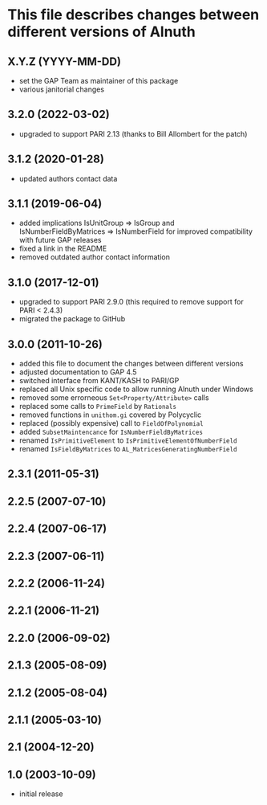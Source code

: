 This file describes changes between different versions of Alnuth
================================================================

## X.Y.Z (YYYY-MM-DD)

  - set the GAP Team as maintainer of this package
  - various janitorial changes

## 3.2.0 (2022-03-02)

  - upgraded to support PARI 2.13 (thanks to Bill Allombert for the patch)

## 3.1.2 (2020-01-28)

  - updated authors contact data

## 3.1.1 (2019-06-04)

  - added implications IsUnitGroup => IsGroup and IsNumberFieldByMatrices
    => IsNumberField for improved compatibility with future GAP releases
  - fixed a link in the README
  - removed outdated author contact information

## 3.1.0 (2017-12-01)

  - upgraded to support PARI 2.9.0 (this required to remove support for
    PARI < 2.4.3)
  - migrated the package to GitHub

## 3.0.0 (2011-10-26)

  - added this file to document the changes between different versions
  - adjusted documentation to GAP 4.5
  - switched interface from KANT/KASH to PARI/GP
  - replaced all Unix specific code to allow running Alnuth under Windows
  - removed some errorneous `Set<Property/Attribute>` calls
  - replaced some calls to `PrimeField` by `Rationals`
  - removed functions in `unithom.gi` covered by Polycyclic
  - replaced (possibly expensive) call to `FieldOfPolynomial`
  - added `SubsetMaintencance` for `IsNumberFieldByMatrices`
  - renamed `IsPrimitiveElement` to `IsPrimitiveElementOfNumberField`
  - renamed `IsFieldByMatrices` to `AL_MatricesGeneratingNumberField`

## 2.3.1 (2011-05-31)

## 2.2.5 (2007-07-10)

## 2.2.4 (2007-06-17)

## 2.2.3 (2007-06-11)

## 2.2.2 (2006-11-24)

## 2.2.1 (2006-11-21)

## 2.2.0 (2006-09-02)

## 2.1.3 (2005-08-09)

## 2.1.2 (2005-08-04)

## 2.1.1 (2005-03-10)

## 2.1 (2004-12-20)

## 1.0 (2003-10-09)

  - initial release
